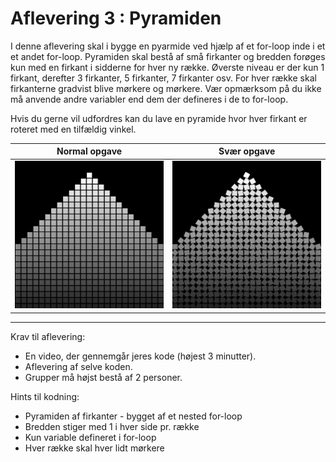 # Aflevering 3 : Pyramiden

I denne aflevering skal i bygge en pyarmide ved hjælp af et for-loop inde i et et andet for-loop. 
Pyramiden skal bestå af små firkanter og bredden forøges kun med en firkant i sidderne for hver ny række.
Øverste niveau er der kun 1 firkant, derefter 3 firkanter, 5 firkanter, 7 firkanter osv. 
For hver række skal firkanterne gradvist blive mørkere og mørkere.
Vær opmærksom på du ikke må anvende andre variabler end dem der defineres i de to for-loop.

Hvis du gerne vil udfordres kan du lave en pyramide hvor hver firkant er roteret med en tilfældig vinkel.

Normal opgave              |  Svær opgave
:-------------------------:|:-------------------------:
![](pyramide_niveau1.png)  |  ![](pyramide_niveau2.png)

------------------------------------

Krav til aflevering:
- En video, der gennemgår jeres kode (højest 3 minutter).
- Aflevering af selve koden.
- Grupper må højst bestå af 2 personer.

Hints til kodning:
- Pyramiden af firkanter - bygget af et nested for-loop
- Bredden stiger med 1 i hver side pr. række
- Kun variable defineret i for-loop
- Hver række skal hver lidt mørkere